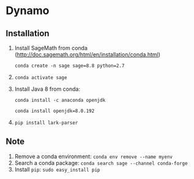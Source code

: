 # Dynamo

## Installation

1. Install SageMath from conda (http://doc.sagemath.org/html/en/installation/conda.html)
    ```
    conda create -n sage sage=8.8 python=2.7
    ```
1. `conda activate sage`
1. Install Java 8 from conda: 

    `conda install -c anaconda openjdk`
    
    `conda install openjdk=8.0.192`
    
1. `pip install lark-parser`

## Note

1. Remove a conda environment: `conda env remove --name myenv`
1. Search a conda package: `conda search sage --channel conda-forge`
1. Install `pip`: `sudo easy_install pip`
